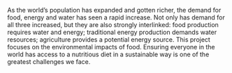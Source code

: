 As the world’s population has expanded and gotten richer, the demand for food, energy and water has seen a rapid increase. Not only has demand for all three increased, but they are also strongly interlinked: food production requires water and energy; traditional energy production demands water resources; agriculture provides a potential energy source. This project focuses on the environmental impacts of food. Ensuring everyone in the world has access to a nutritious diet in a sustainable way is one of the greatest challenges we face.
